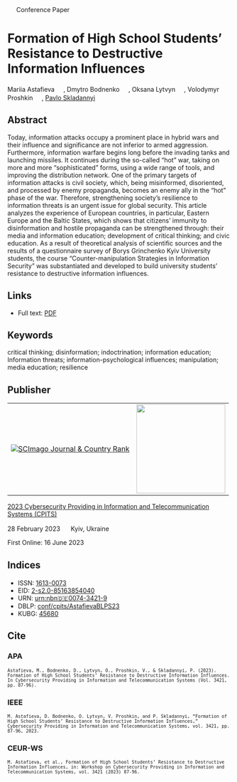 <img src="/icons/unlock.svg" width="16" height="16"> Conference Paper

# Formation of High School Students’ Resistance to Destructive Information Influences

Mariia Astafieva <a href="https://orcid.org/0000-0002-2198-4614" target="_blank"><img src="/icons/orcid.svg" width="16" height="16"></a>,
Dmytro Bodnenko <a href="https://orcid.org/0000-0001-9303-6587" target="_blank"><img src="/icons/orcid.svg" width="16" height="16"></a>,
Oksana Lytvyn <a href="https://orcid.org/0000-0002-5118-1003" target="_blank"><img src="/icons/orcid.svg" width="16" height="16"></a>,
Volodymyr Proshkin <a href="https://orcid.org/0000-0002-9785-0612" target="_blank"><img src="/icons/orcid.svg" width="16" height="16"></a>,
<a href="/">Pavlo Skladannyi</a> <a href="https://orcid.org/0000-0002-7775-6039" target="_blank"><img src="/icons/orcid.svg" width="16" height="16"></a>

## Abstract

Today, information attacks occupy a prominent place in hybrid wars and their influence and significance are not inferior to armed aggression. Furthermore, information warfare begins long before the invading tanks and launching missiles. It continues during the so-called “hot” war, taking on more and more “sophisticated” forms, using a wide range of tools, and improving the distribution network. One of the primary targets of information attacks is civil society, which, being misinformed, disoriented, and processed by enemy propaganda, becomes an enemy ally in the “hot” phase of the war. Therefore, strengthening society’s resilience to information threats is an urgent issue for global security. This article analyzes the experience of European countries, in particular, Eastern Europe and the Baltic States, which shows that citizens’ immunity to disinformation and hostile propaganda can be strengthened through: their media and information education; development of critical thinking; and civic education. As a result of theoretical analysis of scientific sources and the results of a questionnaire survey of Borys Grinchenko Kyiv University students, the course “Counter-manipulation Strategies in Information Security” was substantiated and developed to build university students’ resistance to destructive information influences.

## Links

* Full text: [PDF](https://ceur-ws.org/Vol-3421/paper9.pdf)

## Keywords

critical thinking; disinformation; indoctrination; information education; Information threats; information-psychological influences; manipulation; media education; resilience

## Publisher

<table>
<tr>
<td>
<a href="https://www.scimagojr.com/journalsearch.php?q=21100218356&amp;tip=sid&amp;exact=no" title="SCImago Journal &amp; Country Rank"><img border="0" src="https://corsproxy.io/?https://www.scimagojr.com/journal_img.php?id=21100218356" alt="SCImago Journal &amp; Country Rank"  /></a>
</td>
<td style="text-align: left;">
<a href="https://cpits.kubg.edu.ua/"><img src="/icons/cpits.svg" width="200"></a>
</td>
</tr>
</table>

[2023 Cybersecurity Providing in Information and Telecommunication Systems (CPITS)](https://ceur-ws.org/Vol-3421/)

28 February 2023 <img src="/icons/location-pin.svg" width="16" height="16"> Kyiv, Ukraine

First Online: 16 June 2023

## Indices

* ISSN: [1613-0073](https://portal.issn.org/resource/ISSN/1613-0073) <img src="/icons/online.svg" width="16" height="16">
* EID: [2-s2.0-85163854040](http://www.scopus.com/record/display.url?origin=inward&eid=2-s2.0-85163854040)
* URN: [urn:nbn:de:0074-3421-9](https://nbn-resolving.org/xml/urn:nbn:de:0074-3421-9)
* DBLP: [conf/cpits/AstafievaBLPS23](https://dblp.org/rec/conf/cpits/AstafievaBLPS23)
* KUBG: [45680](http://elibrary.kubg.edu.ua/id/eprint/45680/)

## Cite

### APA

<small>`Astafieva, M., Bodnenko, D., Lytvyn, O., Proshkin, V., & Skladannyi, P. (2023). Formation of High School Students’ Resistance to Destructive Information Influences. In Cybersecurity Providing in Information and Telecommunication Systems (Vol. 3421, pp. 87-96).`</small>

### IEEE

<small>`M. Astafieva, D. Bodnenko, O. Lytvyn, V. Proshkin, and P. Skladannyi, “Formation of High School Students’ Resistance to Destructive Information Influences,” Cybersecurity Providing in Information and Telecommunication Systems, vol. 3421, pp. 87-96, 2023.`</small>

### CEUR-WS

<small>`M. Astafieva, et al., Formation of High School Students’ Resistance to Destructive Information Influences, in: Workshop on Cybersecurity Providing in Information and Telecommunication Systems, vol. 3421 (2023) 87-96.`</small>